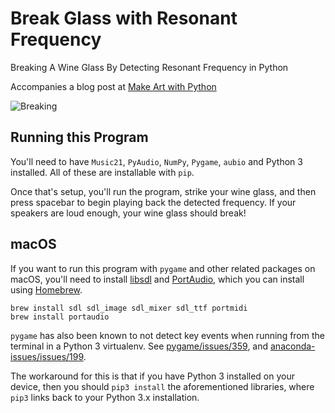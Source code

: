 # Break Glass with Resonant Frequency

Breaking A Wine Glass By Detecting Resonant Frequency in Python

Accompanies a blog post at [Make Art with Python](https://www.makeartwithpython.com/blog/break-glass-with-resonant-frequency/)

![Breaking](https://github.com/burningion/break-glass-with-resonant-frequency/raw/master/images/animate.gif)

## Running this Program

You'll need to have `Music21`, `PyAudio`, `NumPy`, `Pygame`, `aubio` and Python 3 installed. All of these are installable with `pip`.

Once that's setup, you'll run the program, strike your wine glass, and then press spacebar to begin playing back the detected frequency. If your speakers are loud enough, your wine glass should break!


## macOS

If you want to run this program with `pygame` and other related packages on macOS, you'll need to install [libsdl](https://www.libsdl.org/) and [PortAudio](http://portaudio.com/docs/v19-doxydocs/index.html), which you can install using [Homebrew](https://brew.sh/).

```
brew install sdl sdl_image sdl_mixer sdl_ttf portmidi
brew install portaudio
```

`pygame` has also been known to not detect key events when running from the terminal in a Python 3 virtualenv. See [pygame/issues/359](https://github.com/pygame/pygame/issues/359#issuecomment-351988455), and [anaconda-issues/issues/199](https://github.com/ContinuumIO/anaconda-issues/issues/199#issuecomment-350534918).

The workaround for this is that if you have Python 3 installed on your device, then you should `pip3 install` the aforementioned libraries, where `pip3` links back to your Python 3.x installation.

